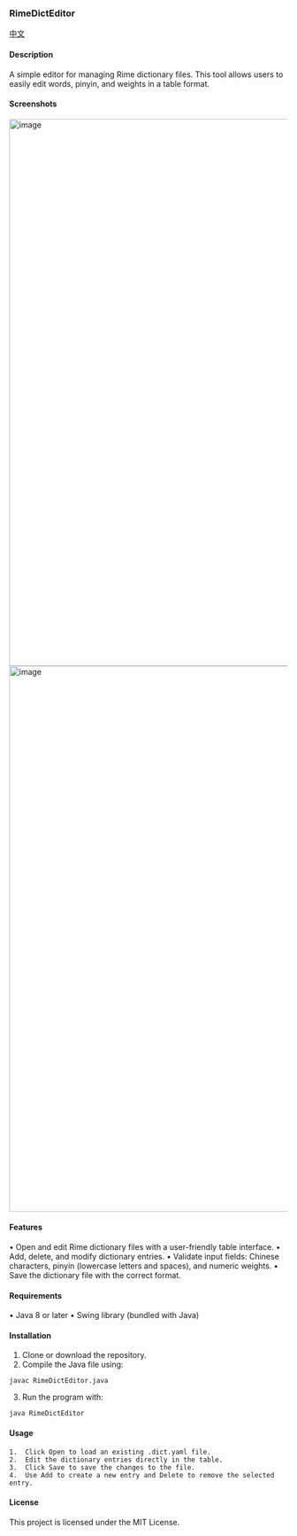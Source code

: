 ### RimeDictEditor
[中文](https://github.com/iaaaannn0/RimeDictEditor/blob/main/ReadMe_CN.md)
#### Description

A simple editor for managing Rime dictionary files. This tool allows users to easily edit words, pinyin, and weights in a table format.

#### Screenshots
<img width="988" alt="image" src="https://github.com/user-attachments/assets/ce882c27-620a-4837-9c1c-e6291e70a78a" />

<img width="986" alt="image" src="https://github.com/user-attachments/assets/758bfa91-c35e-4d6f-96df-03a61b902d1a" />



#### Features
•	Open and edit Rime dictionary files with a user-friendly table interface.
•	Add, delete, and modify dictionary entries.
•	Validate input fields: Chinese characters, pinyin (lowercase letters and spaces), and numeric weights.
•	Save the dictionary file with the correct format.

#### Requirements
•	Java 8 or later
•	Swing library (bundled with Java)

#### Installation
1.	Clone or download the repository.
2.	Compile the Java file using:

```
javac RimeDictEditor.java
```

3.	Run the program with:

```
java RimeDictEditor
```


#### Usage
	1.	Click Open to load an existing .dict.yaml file.
	2.	Edit the dictionary entries directly in the table.
	3.	Click Save to save the changes to the file.
	4.	Use Add to create a new entry and Delete to remove the selected entry.

#### License

This project is licensed under the MIT License.

